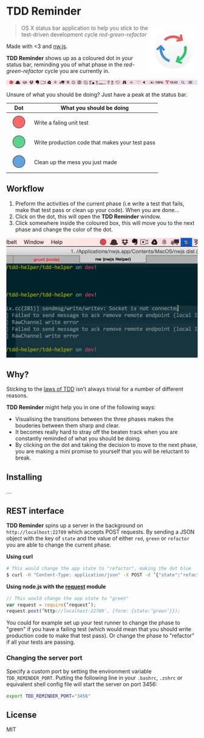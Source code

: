 # TDD Reminder

<img src="assets/icons/icon_128x128.png" alt="TDD Reminder icon" align="right" />
<!-- <img src="assets/icons/icon_256x256.png" alt="TDD Reminder icon" align="right" /> -->

> OS X status bar application to help you stick to the test-driven development cycle *red-green-refactor*

Made with <3 and [nw.js](http://nwjs.io/).

**TDD Reminder** shows up as a coloured dot in your status bar, reminding you of what phase in the *red-green-refactor* cycle you are currently in.

![Tray icon](promo/tray.png)

Unsure of what you should be doing? Just have a peak at the status bar.

Dot                       | What you should be doing
------------------------- | ---------------------------------------------
![](promo/red_dot.png)    | Write a faling unit test
![](promo/green_dot.png)  | Write production code that makes your test pass
![](promo/blue_dot.png)   | Clean up the mess you just made

## Workflow
1. Preform the activities of the current phase (i.e write a test that fails, make that test pass or clean up your code). When you are done…
2. Click on the dot, this will open the **TDD Reminder** window.
3. Click somewhere inside the coloured box, this will move you to the next phase and change the color of the dot.

![Demo of transitions](promo/demo.gif)

## Why?
Sticking to the [laws of TDD](http://blog.cleancoder.com/uncle-bob/2014/12/17/TheCyclesOfTDD.html) isn’t always trivial for a number of different reasons.

<!-- Sticking to the [laws of TDD](http://blog.cleancoder.com/uncle-bob/2014/12/17/TheCyclesOfTDD.html) isn’t always easy and straight forward. You might find yourself skipping or prolonging phases of the *red-green-refactor* cycle in the hopes of progressing faster or start taking the laws for granted and becoming too lenient, blurring the lines between the different phases. -->

**TDD Reminder** might help you in one of the following ways:

* Visualising the transitions between the three phases makes the bouderies between them sharp and clear.
* It becomes really hard to stray off the beaten track when you are constantly reminded of what you should be doing.
* By clicking on the dot and taking the decision to move to the next phase, you are making a mini promise to yourself that you will be reluctant to break.

## Installing
…

## REST interface
**TDD Reminder** spins up a server in the background on ``http://localhost:22789`` which accepts POST requests. By sending a JSON object with the key of ``state`` and the value of either ``red``, ``green`` or ``refactor`` you are able to change the current phase.

**Using curl**
```bash
# This would change the app state to "refactor", making the dot blue
$ curl -H "Content-Type: application/json" -X POST -d ’{"state":"refactor"}’ http://localhost:22789/
```

**Using node.js with the [request](https://github.com/request/request) module**
```javascript
// This would change the app state to "green"
var request = require(’request’);
request.post(’http://localhost:22789', {form: {state:’green’}});
```

You could for example set up your test runner to change the phase to "green" if you have a failing test (which would mean that you should write production code to make that test pass). Or change the phase to "refactor" if all your tests are passing.

### Changing the server port
Specify a custom port by setting the environment variable ``TDD_REMINDER_PORT``. Putting the following line in your `.bashrc`, `.zshrc` or equivalent shell config file will start the server on port 3456:

```bash
export TDD_REMINDER_PORT="3456"
```

## License

MIT

